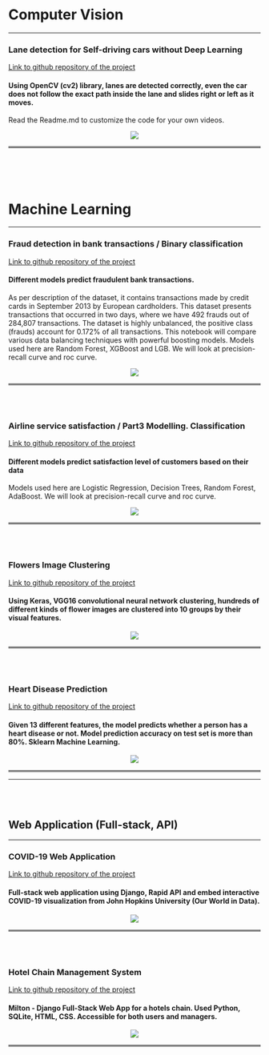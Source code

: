 # Computer Vision


---

### Lane detection for Self-driving cars without Deep Learning 
[Link to github repository of the project](https://github.com/orkhan-amrullayev/lane_detection_without_deep_learning/)
<br>
#### Using OpenCV (cv2) library, lanes are detected correctly, even the car does not follow the exact path inside the lane and slides right or left as it moves.
Read the Readme.md to customize the code for your own videos.
<div align="center"> 
<img src="images/lane_detection.gif" /> 
</div>
<hr style="height:4px;border-width:0;color:gray;background-color:gray">
<br>
<br>
<br>

# Machine Learning


---
### Fraud detection in bank transactions / Binary classification
[Link to github repository of the project](https://github.com/orkhan-amrullayev/fraud_detection_bank_transactions/)
<br>
#### Different models predict fraudulent bank transactions.
As per description of the dataset, it contains transactions made by credit cards in September 2013 by European cardholders. This dataset presents transactions that occurred in two days, where we have 492 frauds out of 284,807 transactions. The dataset is highly unbalanced, the positive class (frauds) account for 0.172% of all transactions.
This notebook will compare various data balancing techniques with powerful boosting models. Models used here are Random Forest, XGBoost and LGB. We will look at precision-recall curve and roc curve.
<div align="center"> 
<img src="images/fraud_roc.png" /> 
</div>
<hr style="height:4px;border-width:0;color:gray;background-color:gray">

<br>
<br>


### Airline service satisfaction /  Part3 Modelling. Classification
[Link to github repository of the project](https://github.com/orkhan-amrullayev/ML1_algos/blob/main/3_modelling.ipynb)
<br>
#### Different models predict satisfaction level of customers based on their data
Models used here are Logistic Regression, Decision Trees, Random Forest, AdaBoost. We will look at precision-recall curve and roc curve.
<div align="center"> 
<img src="images/models_airline.png"/>
</div>
<hr style="height:4px;border-width:0;color:gray;background-color:gray">

<br>
<br>

### Flowers Image Clustering
[Link to github repository of the project](https://github.com/orkhan-amrullayev/Image_Clustering_Flowers)
<br>
#### Using Keras, VGG16 convolutional neural network clustering, hundreds of different kinds of flower images are clustered into 10 groups by their visual features. 
<div align="center"> 
<img src="images/flowers.jpg?raw=true"/>
</div>
<hr style="height:4px;border-width:0;color:gray;background-color:gray">

<br>
<br>

### Heart Disease Prediction
[Link to github repository of the project](https://github.com/orkhan-amrullayev/Heart_Disease_Prediction) 
<br>
#### Given 13 different features, the model predicts whether a person has a heart disease or not. Model prediction accuracy on test set is more than 80%. Sklearn Machine Learning.
<div align="center"> 
<img src="images/heart_disease_prediction.jpg?raw=true"/>
</div>
<hr style="height:4px;border-width:0;color:gray;background-color:gray">


---

<br>
<br>

## Web Application (Full-stack, API)

---

### COVID-19 Web Application
[Link to github repository of the project](https://github.com/orkhan-amrullayev/covid19) 
<br>
#### Full-stack web application using Django, Rapid API and embed interactive COVID-19 visualization from John Hopkins University (Our World in Data).
<div align="center"> 
<img src="images/covid12.jpg?raw=true"/>
</div>
<hr style="height:4px;border-width:0;color:gray;background-color:gray">

<br>
<br>

### Hotel Chain Management System
[Link to github repository of the project](https://github.com/orkhan-amrullayev/hotels_chain_management/)
<br>
#### Milton - Django Full-Stack Web App for a hotels chain. Used Python, SQLite, HTML, CSS. Accessible for both users and managers.
<div align="center"> 
<img src="images/hotel.jpg?raw=true"/>
</div>
<hr style="height:4px;border-width:0;color:gray;background-color:gray">
